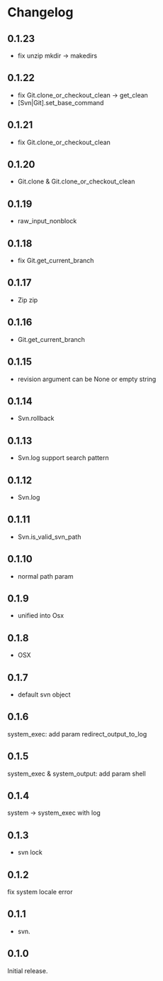 # Changelog

## 0.1.23
+ fix unzip mkdir -> makedirs

## 0.1.22
+ fix Git.clone_or_checkout_clean -> get_clean
+ [Svn|Git].set_base_command

## 0.1.21
+ fix Git.clone_or_checkout_clean

## 0.1.20
+ Git.clone & Git.clone_or_checkout_clean

## 0.1.19
+ raw_input_nonblock

## 0.1.18
+ fix Git.get_current_branch

## 0.1.17
+ Zip zip

## 0.1.16
+ Git.get_current_branch

## 0.1.15
+ revision argument can be None or empty string

## 0.1.14
+ Svn.rollback

## 0.1.13
+ Svn.log support search pattern

## 0.1.12
+ Svn.log

## 0.1.11
+ Svn.is_valid_svn_path

## 0.1.10
+ normal path param

## 0.1.9
+ unified into Osx

## 0.1.8
+ OSX

## 0.1.7
+ default svn object

## 0.1.6
system_exec: add param redirect_output_to_log

## 0.1.5
system_exec & system_output: add param shell

## 0.1.4
system -> system_exec with log

## 0.1.3
+ svn lock

## 0.1.2
fix system locale error

## 0.1.1
+ svn.

## 0.1.0
Initial release.
